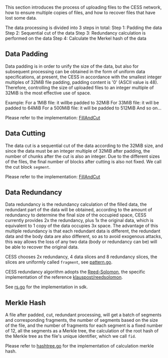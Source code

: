 This section introduces the process of uploading files to the CESS network, how to ensure multiple copies of files, and how to recover files that have lost some data.

The data processing is divided into 3 steps in total:
Step 1: Padding the data
Step 2: Sequential cut of the data
Step 3: Redundancy calculation is performed on the data
Step 4: Calculate the Merkel hash of the data

## Data Padding
Data padding is in order to unify the size of the data, but also for subsequent processing can be obtained in the form of uniform data specifications, at present, the CESS in accordance with the smallest integer multiples of 32MiB file padding, padding content is '0' (ASCII value is 48). Therefore, controlling the size of uploaded files to an integer multiple of 32MiB is the most effective use of space.

Example:
For a 1MiB file: it willbe padded to 32MiB
For 33MiB file: it will be padded to 64MiB
For a 500MiB file: it will be padded to 512MiB
And so on...

Please refer to the implementation: [FillAndCut](https://github.com/CESSProject/cess-go-sdk/blob/main/core/process/process.go#L32)

## Data Cutting
The data cut is a sequential cut of the data according to the 32MiB size, and since the data must be an integer multiple of 32MiB after padding, the number of chunks after the cut is also an integer. Due to the different sizes of the files, the final number of blocks after cutting is also not fixed. We call the cut block `segment`.

Please refer to the implementation: [FillAndCut](https://github.com/CESSProject/cess-go-sdk/blob/main/core/process/process.go#L32)

## Data Redundancy
Data redundancy is the redundancy calculation of the filled data, the redundant part of the data will be obtained, according to the amount of redundancy to determine the final size of the occupied space, CESS currently provides 2x the redundancy, plus 1x the original data, which is equivalent to 1 copy of the data occupies 3x space. The advantage of this multiple redundancy is that each redundant data is different, the redundant data and the body data are also different, so as to avoid exogenous attacks, this way allows the loss of any two data (body or redundancy can be) will be able to recover the original data.

CESS chooses 2x redundancy, 4 data slices and 8 redundancy slices, the slices are uniformly called `fragment`, see [pattern.go](https://github.com/CESSProject/cess-go-sdk/blob/main/chain/pattern.go#L45-L48). 

CESS redundancy algorithm adopts the [Reed-Solomon](https://en.wikipedia.org/wiki/Reed%E2%80%93Solomon_error_correction), the specific implementation of the reference [klauspost/reedsolomon](https://github.com/klauspost/reedsolomon). 

See [rs.go](https://github.com/CESSProject/cess-go-sdk/blob/main/core/erasure/rs.go) for the implementation in sdk.

## Merkle Hash
A file after padded, cut, redundant processing, will get a batch of segments and corresponding fragments, the number of segments based on the size of the file, and the number of fragments for each segment is a fixed number of 12, all the segments as a Merkle tree, the calculation of the root hash of the Merkle tree as the file's unique identifier, which we call `fid`.

Please refer to [hashtree.go](https://github.com/CESSProject/cess-go-sdk/blob/main/core/hashtree/hashtree.go) for the implementation of calculation merkle hash.